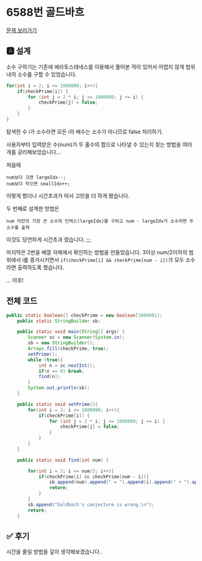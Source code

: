 # 6588번 골드바흐
[문제 보러가기](https://www.acmicpc.net/problem/6588)

## 🅰 설계

소수 구하기는 기존에 에라토스테네스를 이용해서 풀어본 적이 있어서 어렵지 않게 범위 내의 소수를 구할 수 있었습니다.

```java
for(int i = 2; i <= 1000000; i++){
    if(checkPrime[i]) {
        for (int j = 2 * i; j <= 1000000; j += i) {
            checkPrime[j] = false;
        }
    }
}
```

탐색한 수 i가 소수라면 모든 i의 배수는 소수가 아니므로 false 처리하기.

사용자부터 입력받은 수(num)가 두 홀수의 합으로 나타낼 수 있는지 찾는 방법을 여러 개를 궁리해보았습니다...

처음에
```largeIdx, smallIdx를 두고 두 소수의 합이 num이면 출력하고
num보다 크면 largeIdx--; 
num보다 작으면 smallIdx++;
```
이렇게 짰더니 시간초과가 떠서 고민을 더 하게 됐습니다.


두 번째로 설계한 방법은
```모든 소수를 리스트에 담아서 
num 미만의 가장 큰 소수의 인덱스(largeIdx)를 구하고 num - largeIdx가 소수라면 두 소수를 출력
```
이것도 당연하게 시간초과 였습니다. ;;;

마지막은 2번을 배열 자체에서 확인하는 방법을 만들었습니다.
3이상 num/2이하의 범위에서 i를 증가시키면서
`if(checkPrime[i] && checkPrime[num - i])`가 모두 소수라면 출력하도록 했습니다.

...
야호!


## 전체 코드
```java
public static boolean[] checkPrime = new boolean[1000001];
    public static StringBuilder sb;

    public static void main(String[] args) {
        Scanner sc = new Scanner(System.in);
        sb = new StringBuilder();
        Arrays.fill(checkPrime, true);
        setPrime();
        while (true){
            int n = sc.nextInt();
            if(n == 0) break;
            find(n);
        }
        System.out.println(sb);
    }

    public static void setPrime(){
        for(int i = 2; i <= 1000000; i++){
            if(checkPrime[i]) {
                for (int j = 2 * i; j <= 1000000; j += i) {
                    checkPrime[j] = false;
                }
            }
        }
    }

    public static void find(int num) {

        for(int i = 3; i <= num/2; i++){
            if(checkPrime[i] && checkPrime[num - i]){
                sb.append(num).append(" = ").append(i).append(" + ").append(num - i).append("\n");
                return;
            }
        }
        sb.append("Goldbach's conjecture is wrong.\n");
        return;
    }

```
## ✅ 후기
시간을 줄일 방법을 깊이 생각해보겠습니다..